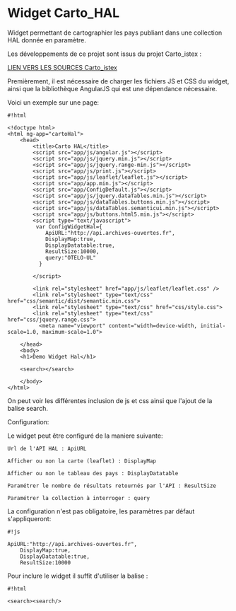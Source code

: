 #  Widget Carto_HAL #

Widget permettant de cartographier les pays publiant dans une collection HAL donnée en paramètre.

Les développements de ce projet sont issus du projet Carto_istex :

[LIEN VERS LES SOURCES Carto_istex](https://github.com/arnouldpy/carto_istex/)

Premièrement, il est nécessaire de charger les fichiers JS et CSS du widget, ainsi que la bibliothèque AngularJS qui est une dépendance nécessaire.

Voici un exemple sur une page:


```
#!html

<!doctype html>
<html ng-app="cartoHal">
    <head>
        <title>Carto HAL</title>
        <script src="app/js/angular.js"></script>
        <script src="app/js/jquery.min.js"></script>
        <script src="app/js/jquery.range-min.js"></script>
        <script src="app/js/print.js"></script>
        <script src="app/js/leaflet/leaflet.js"></script>
        <script src="app/app.min.js"></script>
        <script src="app/ConfigDefault.js"></script>
        <script src="app/js/jquery.dataTables.min.js"></script>
        <script src="app/js/dataTables.buttons.min.js"></script>
        <script src="app/js/dataTables.semanticui.min.js"></script>
        <script src="app/js/buttons.html5.min.js"></script>
        <script type="text/javascript">
         var ConfigWidgetHal={
            ApiURL:"http://api.archives-ouvertes.fr",
            DisplayMap:true,
            DisplayDatatable:true,
            ResultSize:10000,
            query:"OTELO-UL"
          }

        </script>

        <link rel="stylesheet" href="app/js/leaflet/leaflet.css" />
        <link rel="stylesheet" type="text/css" href="css/semantic/dist/semantic.min.css">
        <link rel="stylesheet" type="text/css" href="css/style.css">
        <link rel="stylesheet" type="text/css" href="css/jquery.range.css">
          <meta name="viewport" content="width=device-width, initial-scale=1.0, maximum-scale=1.0">

    </head>
    <body>
    <h1>Demo Widget Hal</h1>
        
    <search></search>

    </body>
</html>

```

On peut voir les différentes inclusion de js et css ainsi que l'ajout de la balise search.

Configuration:

Le widget peut être configuré de la maniere suivante:

    Url de l'API HAL : ApiURL

    Afficher ou non la carte (leaflet) : DisplayMap

    Afficher ou non le tableau des pays : DisplayDatatable

    Paramétrer le nombre de résultats retournés par l'API : ResultSize

    Paramétrer la collection à interroger : query

La configuration n'est pas obligatoire, les paramètres par défaut s'appliqueront:


```
#!js

ApiURL:"http://api.archives-ouvertes.fr",
    DisplayMap:true,
    DisplayDatatable:true,
    ResultSize:10000

```

Pour inclure le widget il suffit d'utiliser la balise :


```
#!html

<search><search/>
```